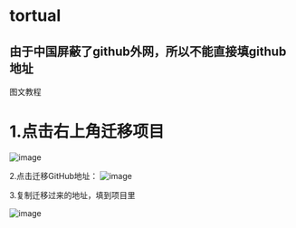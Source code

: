 # tortual 
由于中国屏蔽了github外网，所以不能直接填github地址
--------------
图文教程
# 1.点击右上角迁移项目
![image](https://github.com/2575044704/tortual/assets/19410065/88b06b42-1b59-42df-bbb4-d85facb1638c)

2.点击迁移GitHub地址：
![image](https://github.com/2575044704/tortual/assets/19410065/6bfb57c3-fc31-4c74-8119-b6b8df42bbda)

3.复制迁移过来的地址，填到项目里

![image](https://github.com/2575044704/tortual/assets/19410065/79052cab-4227-4117-8d57-c8844f245390)
